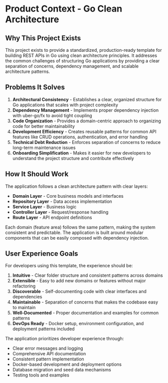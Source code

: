 # Product Context - Go Clean Architecture

## Why This Project Exists
This project exists to provide a standardized, production-ready template for building REST APIs in Go using clean architecture principles. It addresses the common challenges of structuring Go applications by providing a clear separation of concerns, dependency management, and scalable architecture patterns.

## Problems It Solves
1. **Architectural Consistency** - Establishes a clear, organized structure for Go applications that scales with project complexity
2. **Dependency Management** - Implements proper dependency injection with uber-go/fx to avoid tight coupling
3. **Code Organization** - Provides a domain-centric approach to organizing code for better maintainability
4. **Development Efficiency** - Creates reusable patterns for common API features like CRUD operations, authentication, and error handling
5. **Technical Debt Reduction** - Enforces separation of concerns to reduce long-term maintenance issues
6. **Onboarding Simplification** - Makes it easier for new developers to understand the project structure and contribute effectively

## How It Should Work
The application follows a clean architecture pattern with clear layers:
- **Domain Layer** - Core business models and interfaces
- **Repository Layer** - Data access implementation
- **Service Layer** - Business logic
- **Controller Layer** - Request/response handling
- **Route Layer** - API endpoint definitions

Each domain (feature area) follows the same pattern, making the system consistent and predictable. The application is built around modular components that can be easily composed with dependency injection.

## User Experience Goals
For developers using this template, the experience should be:
1. **Intuitive** - Clear folder structure and consistent patterns across domains
2. **Extensible** - Easy to add new domains or features without major refactoring
3. **Discoverable** - Self-documenting code with clear interfaces and dependencies
4. **Maintainable** - Separation of concerns that makes the codebase easy to maintain
5. **Well-Documented** - Proper documentation and examples for common patterns
6. **DevOps Ready** - Docker setup, environment configuration, and deployment patterns included

The application prioritizes developer experience through:
- Clear error messages and logging
- Comprehensive API documentation
- Consistent pattern implementation
- Docker-based development and deployment options
- Database migration and seed data mechanisms
- Testing tools and examples
